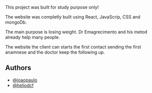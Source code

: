 This project was built for study purpose only!

The website was completly built using React, JavaScrip, CSS and mongoDb.

The main purpose is losing weight. Dr Emagrecimento and his metod already help many people.

The website the client can starts the first contact sending the first anamnese and the doctor keep the following up.


## Authors

- [@joaopaulo](https://github.com/joaopaulobco) 
- [@heliodcf](https://www.https://github.com/heliodcf) 